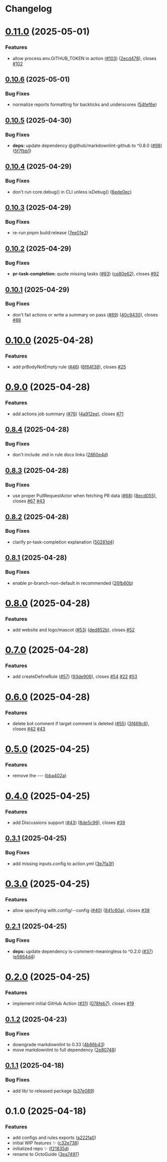 # Changelog

# [0.11.0](https://github.com/JoshuaKGoldberg/OctoGuide/compare/0.10.6...0.11.0) (2025-05-01)

### Features

- allow process.env.GITHUB_TOKEN in action ([#103](https://github.com/JoshuaKGoldberg/OctoGuide/issues/103)) ([2ecd478](https://github.com/JoshuaKGoldberg/OctoGuide/commit/2ecd478cd5ec2d7cf32e8039f87396ff053a6455)), closes [#102](https://github.com/JoshuaKGoldberg/OctoGuide/issues/102)

## [0.10.6](https://github.com/JoshuaKGoldberg/OctoGuide/compare/0.10.5...0.10.6) (2025-05-01)

### Bug Fixes

- normalize reports formatting for backticks and underscores ([54fef6e](https://github.com/JoshuaKGoldberg/OctoGuide/commit/54fef6e02f4cd8e78676bd2651f48b0fdcd33c1c))

## [0.10.5](https://github.com/JoshuaKGoldberg/OctoGuide/compare/0.10.4...0.10.5) (2025-04-30)

### Bug Fixes

- **deps:** update dependency @github/markdownlint-github to ^0.8.0 ([#98](https://github.com/JoshuaKGoldberg/OctoGuide/issues/98)) ([5f7fbb1](https://github.com/JoshuaKGoldberg/OctoGuide/commit/5f7fbb1ec7f4483992c95057176a9987184a6c4b))

## [0.10.4](https://github.com/JoshuaKGoldberg/OctoGuide/compare/0.10.3...0.10.4) (2025-04-29)

### Bug Fixes

- don't run core.debug() in CLI unless isDebug() ([6ede0ec](https://github.com/JoshuaKGoldberg/OctoGuide/commit/6ede0ecc8e6c1efbd79b0303358b2df0a43ea28c))

## [0.10.3](https://github.com/JoshuaKGoldberg/OctoGuide/compare/0.10.2...0.10.3) (2025-04-29)

### Bug Fixes

- re-run pnpm build:release ([7ee01e2](https://github.com/JoshuaKGoldberg/OctoGuide/commit/7ee01e22d53a1630ec5829f2c89c05789d062f44))

## [0.10.2](https://github.com/JoshuaKGoldberg/OctoGuide/compare/0.10.1...0.10.2) (2025-04-29)

### Bug Fixes

- **pr-task-completion:** quote missing tasks ([#93](https://github.com/JoshuaKGoldberg/OctoGuide/issues/93)) ([ce80e62](https://github.com/JoshuaKGoldberg/OctoGuide/commit/ce80e620cc5df35b3539f6bf9447a20b26f9040a)), closes [#92](https://github.com/JoshuaKGoldberg/OctoGuide/issues/92)

## [0.10.1](https://github.com/JoshuaKGoldberg/OctoGuide/compare/0.10.0...0.10.1) (2025-04-29)

### Bug Fixes

- don't fail actions or write a summary on pass ([#89](https://github.com/JoshuaKGoldberg/OctoGuide/issues/89)) ([40c9430](https://github.com/JoshuaKGoldberg/OctoGuide/commit/40c943097263078ebc5668de3f4587cc0b7534e2)), closes [#88](https://github.com/JoshuaKGoldberg/OctoGuide/issues/88)

# [0.10.0](https://github.com/JoshuaKGoldberg/OctoGuide/compare/0.9.0...0.10.0) (2025-04-28)

### Features

- add prBodyNotEmpty rule ([#46](https://github.com/JoshuaKGoldberg/OctoGuide/issues/46)) ([6f64f38](https://github.com/JoshuaKGoldberg/OctoGuide/commit/6f64f38f4552d9478b496b7c6285ab465e352d5c)), closes [#25](https://github.com/JoshuaKGoldberg/OctoGuide/issues/25)

# [0.9.0](https://github.com/JoshuaKGoldberg/OctoGuide/compare/0.8.4...0.9.0) (2025-04-28)

### Features

- add actions job summary ([#76](https://github.com/JoshuaKGoldberg/OctoGuide/issues/76)) ([4a912ee](https://github.com/JoshuaKGoldberg/OctoGuide/commit/4a912eecaf4ba379fd2790b96cedffb96dc1bcff)), closes [#71](https://github.com/JoshuaKGoldberg/OctoGuide/issues/71)

## [0.8.4](https://github.com/JoshuaKGoldberg/OctoGuide/compare/0.8.3...0.8.4) (2025-04-28)

### Bug Fixes

- don't include .md in rule docs links ([2860e4d](https://github.com/JoshuaKGoldberg/OctoGuide/commit/2860e4d7c10b9348c2f4a374752789ca77a8c2bb))

## [0.8.3](https://github.com/JoshuaKGoldberg/OctoGuide/compare/0.8.2...0.8.3) (2025-04-28)

### Bug Fixes

- use proper PullRequestActor when fetching PR data ([#68](https://github.com/JoshuaKGoldberg/OctoGuide/issues/68)) ([8ecd055](https://github.com/JoshuaKGoldberg/OctoGuide/commit/8ecd055fad04cf5ef300c4abcba8568d55d7d81f)), closes [#67](https://github.com/JoshuaKGoldberg/OctoGuide/issues/67) [#43](https://github.com/JoshuaKGoldberg/OctoGuide/issues/43)

## [0.8.2](https://github.com/JoshuaKGoldberg/OctoGuide/compare/0.8.1...0.8.2) (2025-04-28)

### Bug Fixes

- clarify pr-task-completion explanation ([50281d4](https://github.com/JoshuaKGoldberg/OctoGuide/commit/50281d435b1d77285a424d8efebab471ebf0a9fa))

## [0.8.1](https://github.com/JoshuaKGoldberg/OctoGuide/compare/0.8.0...0.8.1) (2025-04-28)

### Bug Fixes

- enable pr-branch-non-default in recommended ([26fb60b](https://github.com/JoshuaKGoldberg/OctoGuide/commit/26fb60b3de01d188078b407370a10d1da1ac06df))

# [0.8.0](https://github.com/JoshuaKGoldberg/OctoGuide/compare/0.7.0...0.8.0) (2025-04-28)

### Features

- add website and logo/mascot ([#53](https://github.com/JoshuaKGoldberg/OctoGuide/issues/53)) ([ded852b](https://github.com/JoshuaKGoldberg/OctoGuide/commit/ded852b3aaf80d0aa640fc795f08921ca9c3eb23)), closes [#52](https://github.com/JoshuaKGoldberg/OctoGuide/issues/52)

# [0.7.0](https://github.com/JoshuaKGoldberg/OctoGuide/compare/0.6.0...0.7.0) (2025-04-28)

### Features

- add createDefineRule ([#57](https://github.com/JoshuaKGoldberg/OctoGuide/issues/57)) ([93de906](https://github.com/JoshuaKGoldberg/OctoGuide/commit/93de906a9dc7796de3055b19e978fbeb1bb68f15)), closes [#54](https://github.com/JoshuaKGoldberg/OctoGuide/issues/54) [#22](https://github.com/JoshuaKGoldberg/OctoGuide/issues/22) [#53](https://github.com/JoshuaKGoldberg/OctoGuide/issues/53)

# [0.6.0](https://github.com/JoshuaKGoldberg/OctoGuide/compare/0.5.0...0.6.0) (2025-04-28)

### Features

- delete bot comment if target comment is deleted ([#55](https://github.com/JoshuaKGoldberg/OctoGuide/issues/55)) ([3f469c6](https://github.com/JoshuaKGoldberg/OctoGuide/commit/3f469c6857015873ddab87e02305568e6cf6be32)), closes [#42](https://github.com/JoshuaKGoldberg/OctoGuide/issues/42) [#43](https://github.com/JoshuaKGoldberg/OctoGuide/issues/43)

# [0.5.0](https://github.com/JoshuaKGoldberg/OctoGuide/compare/0.4.0...0.5.0) (2025-04-25)

### Features

- remove the --- ([bba402a](https://github.com/JoshuaKGoldberg/OctoGuide/commit/bba402ab8899bd0e6692130a92efb7c8e1854f27))

# [0.4.0](https://github.com/JoshuaKGoldberg/OctoGuide/compare/0.3.1...0.4.0) (2025-04-25)

### Features

- add Discussions support ([#43](https://github.com/JoshuaKGoldberg/OctoGuide/issues/43)) ([8de5c99](https://github.com/JoshuaKGoldberg/OctoGuide/commit/8de5c999289cb3d51d8d1cb16ad8752b2fce4f3a)), closes [#39](https://github.com/JoshuaKGoldberg/OctoGuide/issues/39)

## [0.3.1](https://github.com/JoshuaKGoldberg/OctoGuide/compare/0.3.0...0.3.1) (2025-04-25)

### Bug Fixes

- add missing inputs.config to action.yml ([3e7fa3f](https://github.com/JoshuaKGoldberg/OctoGuide/commit/3e7fa3f6c06d97659d74c7675d11068da93deb70))

# [0.3.0](https://github.com/JoshuaKGoldberg/OctoGuide/compare/0.2.1...0.3.0) (2025-04-25)

### Features

- allow specifying with.config/--config ([#40](https://github.com/JoshuaKGoldberg/OctoGuide/issues/40)) ([841c60a](https://github.com/JoshuaKGoldberg/OctoGuide/commit/841c60ab1a798c7a4922d9ff0a0116847b9773ad)), closes [#38](https://github.com/JoshuaKGoldberg/OctoGuide/issues/38)

## [0.2.1](https://github.com/JoshuaKGoldberg/OctoGuide/compare/0.2.0...0.2.1) (2025-04-25)

### Bug Fixes

- **deps:** update dependency is-comment-meaningless to ^0.2.0 ([#37](https://github.com/JoshuaKGoldberg/OctoGuide/issues/37)) ([e5664d4](https://github.com/JoshuaKGoldberg/OctoGuide/commit/e5664d49c636829da211d24e617430408a3c88ed))

# [0.2.0](https://github.com/JoshuaKGoldberg/OctoGuide/compare/0.1.2...0.2.0) (2025-04-25)

### Features

- implement initial GitHub Action ([#31](https://github.com/JoshuaKGoldberg/OctoGuide/issues/31)) ([078feb7](https://github.com/JoshuaKGoldberg/OctoGuide/commit/078feb73d4cb1221834d39bbab084b1aa4cc3c09)), closes [#19](https://github.com/JoshuaKGoldberg/OctoGuide/issues/19)

## [0.1.2](https://github.com/JoshuaKGoldberg/OctoGuide/compare/0.1.1...0.1.2) (2025-04-23)

### Bug Fixes

- downgrade markdownlint to 0.33 ([4b86b43](https://github.com/JoshuaKGoldberg/OctoGuide/commit/4b86b4341f0dca9a820457a6df2f4584401fb645))
- move markdownlint to full dependency ([2e80748](https://github.com/JoshuaKGoldberg/OctoGuide/commit/2e80748f37536a9a6ec788b9552cd2e904ef2b58))

## [0.1.1](https://github.com/JoshuaKGoldberg/OctoGuide/compare/0.1.0...0.1.1) (2025-04-18)

### Bug Fixes

- add lib/ to released package ([b37e089](https://github.com/JoshuaKGoldberg/OctoGuide/commit/b37e0895888866cba04879c9c2b791b4396330d9))

# 0.1.0 (2025-04-18)

### Features

- add configs and rules exports ([a222fa0](https://github.com/JoshuaKGoldberg/OctoGuide/commit/a222fa0430732963cf298d9ac9e4644cc838eff4))
- initial WIP features ✨ ([c32e738](https://github.com/JoshuaKGoldberg/OctoGuide/commit/c32e738570b79be230cfc26aa9328f3719c2aba1))
- initialized repo ✨ ([f21835d](https://github.com/JoshuaKGoldberg/OctoGuide/commit/f21835d4a64ce97dd7c63af6f7c30555e68a0d1e))
- rename to OctoGuide ([3ea7497](https://github.com/JoshuaKGoldberg/OctoGuide/commit/3ea74974cf5c1397182363ddbece83f0627fec58))
